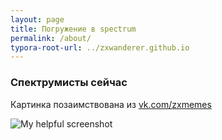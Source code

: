 ```yaml
---
layout: page
title: Погружение в spectrum
permalink: /about/
typora-root-url: ../zxwanderer.github.io
---
```


### Спектрумисты сейчас

Картинка позаимствована из [vk.com/zxmemes](https://vk.com/zxmemes)

![My helpful screenshot](/images/demoscene.jpg)
